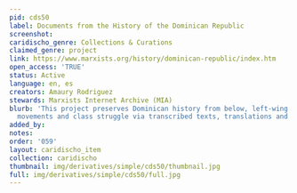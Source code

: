 ```yaml
---
pid: cds50
label: Documents from the History of the Dominican Republic
screenshot: 
caridischo_genre: Collections & Curations
claimed_genre: project
link: https://www.marxists.org/history/dominican-republic/index.htm
open_access: 'TRUE'
status: Active
language: en, es
creators: Amaury Rodriguez
stewards: Marxists Internet Archive (MIA)
blurb: 'This project preserves Dominican history from below, left-wing revolutionary
  movements and class struggle via transcribed texts, translations and images. '
added_by: 
notes: 
order: '059'
layout: caridischo_item
collection: caridischo
thumbnail: img/derivatives/simple/cds50/thumbnail.jpg
full: img/derivatives/simple/cds50/full.jpg
---
```

